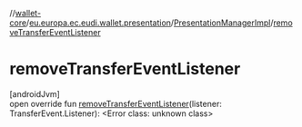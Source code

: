 //[wallet-core](../../../index.md)/[eu.europa.ec.eudi.wallet.presentation](../index.md)/[PresentationManagerImpl](index.md)/[removeTransferEventListener](remove-transfer-event-listener.md)

# removeTransferEventListener

[androidJvm]\
open override fun [removeTransferEventListener](remove-transfer-event-listener.md)(listener: TransferEvent.Listener): &lt;Error class: unknown class&gt;
